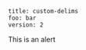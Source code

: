 ~~~
title: custom-delims
foo: bar
version: 2
~~~

<span class="alert alert-info">This is an alert</span>
